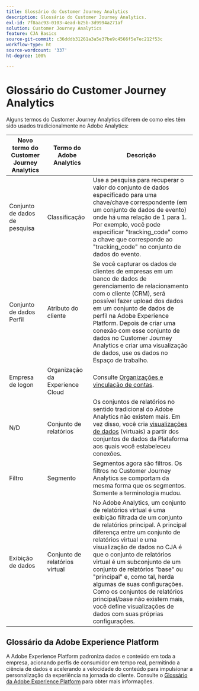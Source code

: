```yaml
---
title: Glossário do Customer Journey Analytics
description: Glossário do Customer Journey Analytics.
exl-id: 7f8aac93-0103-4ead-b25b-3d9994a271af
solution: Customer Journey Analytics
feature: CJA Basics
source-git-commit: c36dddb31261a3a5e37be9c4566f5e7ec212f53c
workflow-type: ht
source-wordcount: '337'
ht-degree: 100%

---
```


# Glossário do Customer Journey Analytics

Alguns termos do Customer Journey Analytics diferem de como eles têm sido usados tradicionalmente no Adobe Analytics:

| Novo termo do Customer Journey Analytics | Termo do Adobe Analytics | Descrição |
|---|---|---|
| Conjunto de dados de pesquisa | Classificação | Use a pesquisa para recuperar o valor do conjunto de dados especificado para uma chave/chave correspondente (em um conjunto de dados de evento) onde há uma relação de 1 para 1. Por exemplo, você pode especificar &quot;tracking_code&quot; como a chave que corresponde ao &quot;tracking_code&quot; no conjunto de dados do evento. |
| Conjunto de dados Perfil | Atributo do cliente | Se você capturar os dados de clientes de empresas em um banco de dados de gerenciamento de relacionamento com o cliente (CRM), será possível fazer upload dos dados em um conjunto de dados de perfil na Adobe Experience Platform. Depois de criar uma conexão com esse conjunto de dados no Customer Journey Analytics e criar uma visualização de dados, use os dados no Espaço de trabalho. |
| Empresa de logon | Organização da Experience Cloud | Consulte [Organizações e vinculação de contas](https://experienceleague.adobe.com/docs/core-services/interface/manage-users-and-products/organizations.html?lang=pt-BR#topic_C31CB834F109465A82ED57FF0563B3F1). |
| N/D | Conjunto de relatórios | Os conjuntos de relatórios no sentido tradicional do Adobe Analytics não existem mais. Em vez disso, você cria [visualizações de dados](/help/data-views/create-dataview.md) (virtuais) a partir dos conjuntos de dados da Plataforma aos quais você estabeleceu conexões. |
| Filtro | Segmento | Segmentos agora são filtros. Os filtros no Customer Journey Analytics se comportam da mesma forma que os segmentos. Somente a terminologia mudou. |
| Exibição de dados | Conjunto de relatórios virtual | No Adobe Analytics, um conjunto de relatórios virtual é uma exibição filtrada de um conjunto de relatórios principal. A principal diferença entre um conjunto de relatórios virtual e uma visualização de dados no CJA é que o conjunto de relatórios virtual é um subconjunto de um conjunto de relatórios &quot;base&quot; ou &quot;principal&quot; e, como tal, herda algumas de suas configurações. Como os conjuntos de relatórios principal/base não existem mais, você define visualizações de dados com suas próprias configurações. |

## Glossário da Adobe Experience Platform

A Adobe Experience Platform padroniza dados e conteúdo em toda a empresa, acionando perfis de consumidor em tempo real, permitindo a ciência de dados e acelerando a velocidade do conteúdo para impulsionar a personalização da experiência na jornada do cliente.
Consulte o [Glossário da Adobe Experience Platform](https://docs.adobe.com/content/help/pt-BR/experience-platform/landing/glossary.html) para obter mais informações.
